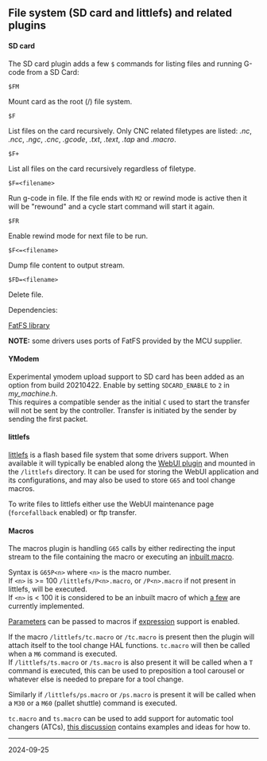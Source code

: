 ## File system (SD card and littlefs) and related plugins

#### SD card

The SD card plugin adds a few `$` commands for listing files and running G-code from a SD Card:

`$FM`

Mount card as the root \(/\) file system.

`$F`

List files on the card recursively. Only CNC related filetypes are listed: _.nc_, _.ncc_, _.ngc_, _.cnc_, _.gcode_, _.txt_, _.text_, _.tap_ and _.macro_.

`$F+`

List all files on the card recursively regardless of filetype.


`$F=<filename>`

Run g-code in file. If the file ends with `M2` or rewind mode is active then it will be "rewound" and a cycle start command will start it again.

`$FR`

Enable rewind mode for next file to be run.

`$F<=<filename>`

Dump file content to output stream.

`$FD=<filename>`

Delete file.

Dependencies:

[FatFS library](http://www.elm-chan.org/fsw/ff/00index_e.html)

__NOTE:__ some drivers uses ports of FatFS provided by the MCU supplier.

#### YModem

Experimental ymodem upload support to SD card has been added as an option from build 20210422. Enable by setting `SDCARD_ENABLE` to `2` in _my_machine.h_.  
This requires a compatible sender as the initial `C` used to start the transfer will not be sent by the controller.
Transfer is initiated by the sender by sending the first packet.

#### littlefs

[littlefs](https://github.com/littlefs-project/littlefs) is a flash based file system that some drivers support.
When available it will typically be enabled along the [WebUI plugin](https://github.com/grblHAL/Plugin_WebUI) and mounted in the `/littlefs` directory.
It can be used for storing the WebUI application and its configurations, and may also be used to store `G65` and tool change macros.

To write files to littlefs either use the WebUI maintenance page (`forcefallback` enabled) or ftp transfer.

#### Macros

The macros plugin is handling `G65` calls by either redirecting the input stream to the file containing the macro or
executing an [inbuilt macro](https://github.com/grblHAL/core/wiki/Expressions-and-flow-control#inbuilt-g65-macros).  

Syntax is `G65P<n>` where `<n>` is the macro number.  
If `<n>` is >= 100 `/littlefs/P<n>.macro`, or `/P<n>.macro` if not present in littlefs, will be executed.  
If `<n>` is < 100 it is considered to be an inbuilt macro of which [a few](https://github.com/grblHAL/core/wiki/Expressions-and-flow-control#inbuilt-g65-macros) are currently implemented.

[Parameters](https://github.com/grblHAL/core/wiki/Expressions-and-flow-control#numbered-parameters-passed-as-arguments-to-g65-macro-call)
can be passed to macros if [expression](https://github.com/grblHAL/core/wiki/Expressions-and-flow-control#inbuilt-g65-macros) support is enabled.

If the macro `/littlefs/tc.macro` or `/tc.macro` is present then the plugin will attach itself to the tool change HAL functions.
`tc.macro` will then be called when a `M6` command is executed.  
If `/littlefs/ts.macro` or `/ts.macro` is also present it will be called when a `T` command is executed,
this can be used to preposition a tool carousel or whatever else is needed to prepare for a tool change.

Similarly if `/littlefs/ps.macro` or `/ps.macro` is present it will be called when a `M30` or a `M60` \(pallet shuttle\) command is executed.

`tc.macro` and `ts.macro` can be used to add support for automatic tool changers \(ATCs\), [this discussion](https://github.com/grblHAL/core/discussions/577) contains examples and ideas for how to.

---
2024-09-25
